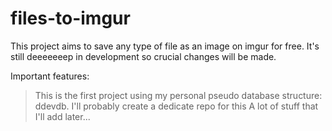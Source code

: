 # files-to-imgur
 
This project aims to save any type of file as an image on imgur for free.
It's still deeeeeeep in development so crucial changes will be made.

Important features:
> This is the first project using my personal pseudo database structure: ddevdb. I'll probably create a dedicate repo for this
> A lot of stuff that I'll add later...
